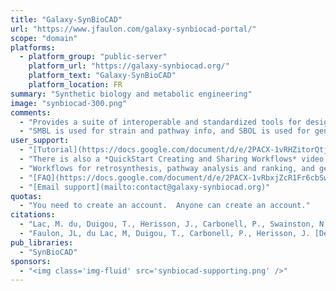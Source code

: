```yaml
---
title: "Galaxy-SynBioCAD"
url: "https://www.jfaulon.com/galaxy-synbiocad-portal/"
scope: "domain"
platforms:
  - platform_group: "public-server"
    platform_url: "https://galaxy-synbiocad.org/"
    platform_text: "Galaxy-SynBioCAD"
    platform_location: FR
summary: "Synthetic biology and metabolic engineering"
image: "synbiocad-300.png"
comments:
  - "Provides a suite of interoperable and standardized tools for designing pathways from the design specification (choice of the compound, strain) to the DNA parts to be assembled."
  - "SMBL is used for strain and pathway info, and SBOL is used for genetic layouts."
user_support:
  - "[Tutorial](https://docs.google.com/document/d/e/2PACX-1vRHZitorQtjKye9aRgSrPkR0nlwnkAksZ_wvCblJGtojgJ0ET89wSxxs6UrtyN3YnX35oSUC--qqbuU/pub)"
  - "There is also a *QuickStart Creating and Sharing Workflows* video tutorial using retrosynthesis as an example."
  - "Workflows for retrosynthesis, pathway analysis and ranking, and genetic design are available.  Video tutorials (and backing datasets) are available for all of these."
  - "[FAQ](https://docs.google.com/document/d/e/2PACX-1vRbxjZcR1Fr6cbSw6RmNVCCBbcGSSHPuiab30CJp1OFYPA0yrU7-RBT_XZWpNBFNw_Pw14CyWyj6L_s/pub)"
  - "[Email support](mailto:contact@galaxy-synbiocad.org)"
quotas:
  - "You need to create an account.  Anyone can create an account."
citations:
  - "Lac, M. du, Duigou, T., Herisson, J., Carbonell, P., Swainston, N., Zulkower, V., Shah, F., Faure, L., Mahdy, M., Soudier, P., & Faulon, J.-L. (2020). [Galaxy-SynBioCAD: Synthetic Biology Design Automation tools in Galaxy workflows](https://doi.org/10.1101/2020.06.14.145730). *BioRxiv*, 2020.06.14.145730. DOI: 10.1101/2020.06.14.145730"
  - "Faulon, JL, du Lac, M, Duigou, T., Carbonell, P., Herisson, J. [Design Automation Workflows for Synthetic Biology and Metabolic Engineering: The Galaxy SynBioCAD portal](https://www.iwbdaconf.org/2020/docs/IWBDA2020Proceedings.pdf#page=25) ([Video](https://drive.google.com/file/d/1aTrUJvdExaVR8KHcKJzTQpPPzNlcBSx7/view?usp=sharing)), of 12th [IWBDA-2020](https://www.iwbdaconf.org/2020/#proceedings), 25-26, 2020."
pub_libraries:
  - "SynBioCAD"
sponsors:
  - "<img class='img-fluid' src='synbiocad-supporting.png' />"
---
```


